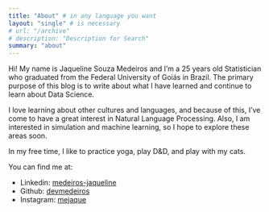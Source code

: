 ```yaml
---
title: "About" # in any language you want
layout: "single" # is necessary
# url: "/archive"
# description: "Description for Search"
summary: "about"
---
```


Hi! My name is Jaqueline Souza Medeiros and I’m a 25 years old Statistician who graduated from the Federal University of Goiás in Brazil. The primary purpose of this blog is to write about what I have learned and continue to learn about Data Science.

I love learning about other cultures and languages, and because of this, I’ve come to have a great interest in Natural Language Processing. Also, I am interested in simulation and machine learning, so I hope to explore these areas soon.

In my free time, I like to practice yoga, play D&D, and play with my cats.

You can find me at:

- Linkedin: [medeiros-jaqueline](https://www.linkedin.com/in/medeiros-jaqueline/?locale=en_US)
- Github: [devmedeiros](https://github.com/devmedeiros)
- Instagram: [mejaque](https://www.instagram.com/mejaque/)
